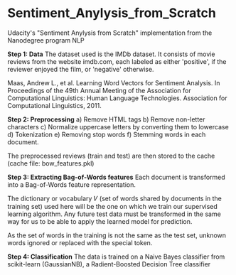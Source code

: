 # Sentiment_Anylysis_from_Scratch
Udacity's "Sentiment Anylysis from Scratch" implementation from the Nanodegree program NLP

__Step 1: Data__
The dataset used is the IMDb dataset. It consists of movie reviews from the website imdb.com, each labeled as either 'positive', if the reviewer enjoyed the film, or 'negative' otherwise.

Maas, Andrew L., et al. Learning Word Vectors for Sentiment Analysis. In Proceedings of the 49th Annual Meeting of the Association for Computational Linguistics: Human Language Technologies. Association for Computational Linguistics, 2011.

__Step 2: Preprocessing__
a) Remove HTML tags
b) Remove non-letter characters
c) Normalize uppercase letters by converting them to lowercase
d) Tokenization
e) Removing stop words
f) Stemming words in each document.

The preprocessed reviews (train and test) are then stored to the cache (cache file: bow_features.pkl)

__Step 3: Extracting Bag-of-Words features__
Each document is transformed into a Bag-of-Words feature representation.

The dictionary or vocabulary  𝑉  (set of words shared by documents in the training set) used here will be the one on which we train our supervised learning algorithm. Any future test data must be transformed in the same way for us to be able to apply the learned model for prediction.

As the set of words in the training is not the same as the test set, unknown words ignored or replaced with the special <UNK> token.

__Step 4: Classification__
The data is trained on a Naive Bayes classifier from scikit-learn (GaussianNB), a Radient-Boosted Decision Tree classifier 

